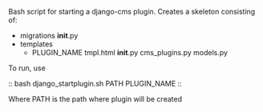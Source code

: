 Bash script for starting a django-cms plugin.
Creates a skeleton consisting of:

- migrations
    __init__.py
- templates
    - PLUGIN_NAME
        tmpl.html
__init__.py
cms_plugins.py
models.py


To run, use

::
bash django_startplugin.sh PATH PLUGIN_NAME
::

Where PATH is the path where plugin will be created